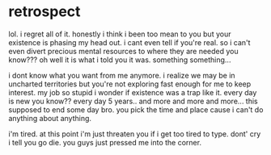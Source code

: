 # retrospect

lol.  i regret all of it.  honestly i think i been too mean to you but your existence is phasing my head out.  i cant even tell if you're real.  so i can't even divert precious mental resources to where they are needed you know???  oh well it is what i told you it was.  something something...

i dont know what you want from me anymore.  i realize we may be in uncharted territories but you're not exploring fast enough for me to keep interest.  my job so stupid i wonder if existence was a trap like it.  every day is new you know?? every day 5 years.. and more and  more and more... this supposed to end some day bro.  you pick the time and place cause i can't do anything about anything.

i'm tired.  at this point i'm just threaten you if i get too tired to type.  dont' cry i tell you go die.  you guys just pressed me into the corner.  
